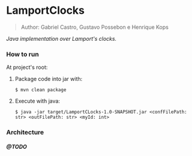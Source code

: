 # LamportClocks

> Author: Gabriel Castro, Gustavo Possebon e Henrique Kops

_Java implementation over Lamport's clocks._

### How to run

At project's root:

1. Package code into jar with:

    ```
    $ mvn clean package
    ```
1. Execute with java:

    ```
    $ java -jar target/LamportCLocks-1.0-SNAPSHOT.jar <confFilePath: str> <outFilePath: str> <myId: int>
    ```

### Architecture

##### @TODO